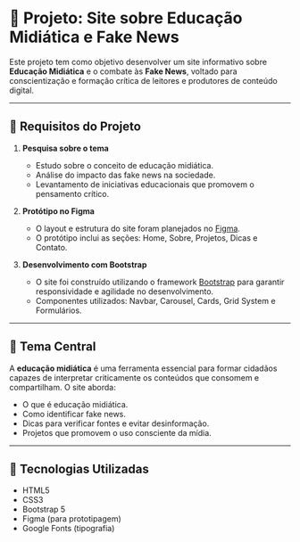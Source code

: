 # 📰 Projeto: Site sobre Educação Midiática e Fake News

Este projeto tem como objetivo desenvolver um site informativo sobre **Educação Midiática** e o combate às **Fake News**, voltado para conscientização e formação crítica de leitores e produtores de conteúdo digital.

---

## 📌 Requisitos do Projeto

1. **Pesquisa sobre o tema**
   - Estudo sobre o conceito de educação midiática.
   - Análise do impacto das fake news na sociedade.
   - Levantamento de iniciativas educacionais que promovem o pensamento crítico.

2. **Protótipo no Figma**
   - O layout e estrutura do site foram planejados no [Figma](https://www.figma.com.br).
   - O protótipo inclui as seções: Home, Sobre, Projetos, Dicas e Contato.

3. **Desenvolvimento com Bootstrap**
   - O site foi construído utilizando o framework [Bootstrap](https://getbootstrap.com.br) para garantir responsividade e agilidade no desenvolvimento.
   - Componentes utilizados: Navbar, Carousel, Cards, Grid System e Formulários.

---

## 🧠 Tema Central

A **educação midiática** é uma ferramenta essencial para formar cidadãos capazes de interpretar criticamente os conteúdos que consomem e compartilham. O site aborda:
- O que é educação midiática.
- Como identificar fake news.
- Dicas para verificar fontes e evitar desinformação.
- Projetos que promovem o uso consciente da mídia.

---

## 🚀 Tecnologias Utilizadas

- HTML5
- CSS3
- Bootstrap 5
- Figma (para prototipagem)
- Google Fonts (tipografia)


